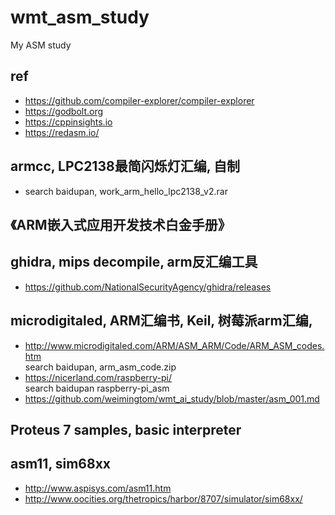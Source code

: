 # wmt_asm_study
My ASM study

## ref  
* https://github.com/compiler-explorer/compiler-explorer  
* https://godbolt.org  
* https://cppinsights.io  
* https://redasm.io/  

## armcc, LPC2138最简闪烁灯汇编, 自制  
* search baidupan, work_arm_hello_lpc2138_v2.rar  

## 《ARM嵌入式应用开发技术白金手册》  

## ghidra, mips decompile, arm反汇编工具    
* https://github.com/NationalSecurityAgency/ghidra/releases  

## microdigitaled, ARM汇编书, Keil, 树莓派arm汇编,    
* http://www.microdigitaled.com/ARM/ASM_ARM/Code/ARM_ASM_codes.htm  
search baidupan, arm_asm_code.zip  
* https://nicerland.com/raspberry-pi/  
search baidupan raspberry-pi_asm  
* https://github.com/weimingtom/wmt_ai_study/blob/master/asm_001.md  

## Proteus 7 samples, basic interpreter      

## asm11, sim68xx    
* http://www.aspisys.com/asm11.htm  
* http://www.oocities.org/thetropics/harbor/8707/simulator/sim68xx/  
